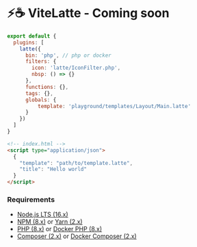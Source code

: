 # ⚡️☕ ViteLatte - Coming soon

```js
export default {
  plugins: [
    latte({
      bin: 'php', // php or docker
      filters: {
        icon: 'latte/IconFilter.php',
        nbsp: () => {}
      },
      functions: {},
      tags: {},
      globals: {
          template: 'playground/templates/Layout/Main.latte'
      }
    })
  ]
}
```

```html
<!-- index.html -->
<script type="application/json">
  {
    "template": "path/to/template.latte",
    "title": "Hello world"
  }
</script>
```

### Requirements

- [Node.js LTS (16.x)](https://nodejs.org/en/download/)
- [NPM (8.x)](https://www.npmjs.com/package/npm) or [Yarn (2.x)](https://yarnpkg.com/)
- [PHP (8.x)](https://www.php.net/) or [Docker PHP (8.x)](https://hub.docker.com/_/php)
- [Composer (2.x)](https://getcomposer.org/) or [Docker Composer (2.x)](https://hub.docker.com/_/composer)
